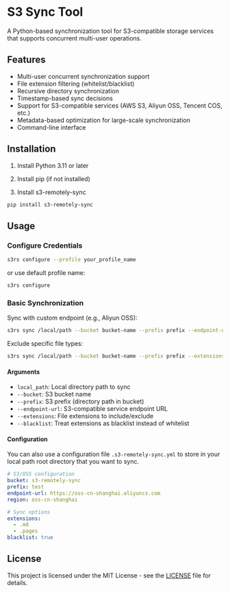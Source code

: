 # S3 Sync Tool

A Python-based synchronization tool for S3-compatible storage services that supports concurrent multi-user operations.

## Features

- Multi-user concurrent synchronization support
- File extension filtering (whitelist/blacklist)
- Recursive directory synchronization
- Timestamp-based sync decisions
- Support for S3-compatible services (AWS S3, Aliyun OSS, Tencent COS, etc.)
- Metadata-based optimization for large-scale synchronization
- Command-line interface

## Installation

1. Install Python 3.11 or later

2. Install pip (if not installed)

3. Install s3-remotely-sync

```bash
pip install s3-remotely-sync
```

## Usage

### Configure Credentials

```bash
s3rs configure --profile your_profile_name
```

or use default profile name:

```bash
s3rs configure
```

### Basic Synchronization

Sync with custom endpoint (e.g., Aliyun OSS):

```bash
s3rs sync /local/path --bucket bucket-name --prefix prefix --endpoint-url https://oss-cn-beijing.aliyuncs.com
```

Exclude specific file types:

```bash
s3rs sync /local/path --bucket bucket-name --prefix prefix --extensions .tmp .log --blacklist
```

#### Arguments

- `local_path`: Local directory path to sync
- `--bucket`: S3 bucket name
- `--prefix`: S3 prefix (directory path in bucket)
- `--endpoint-url`: S3-compatible service endpoint URL
- `--extensions`: File extensions to include/exclude
- `--blacklist`: Treat extensions as blacklist instead of whitelist

#### Configuration

You can also use a configuration file `.s3-remotely-sync.yml` to store in your local path root directory that you want to sync.

```yaml
# S3/OSS configuration
bucket: s3-remotely-sync
prefix: test
endpoint-url: https://oss-cn-shanghai.aliyuncs.com
region: oss-cn-shanghai

# Sync options
extensions:
  - .md
  - .pages
blacklist: true
```

## License

This project is licensed under the MIT License - see the [LICENSE](LICENSE) file for details.
